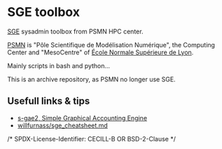 # SGE toolbox

[SGE](https://arc.liv.ac.uk/trac/SGE) sysadmin toolbox from PSMN HPC center.

[PSMN](http://www.ens-lyon.fr/PSMN/) is "Pôle Scientifique de Modélisation Numérique", the Computing Center and "MesoCentre" of [École Normale Supérieure de Lyon](http://www.ens-lyon.fr/en/).

Mainly scripts in bash and python...

This is an archive repository, as PSMN no longer use SGE.

## Usefull links & tips

* [s-gae2, Simple Graphical Accounting Engine](https://rdlab.cs.upc.edu/s-gae/)
* [willfurnass/sge_cheatsheet.md](https://gist.github.com/willfurnass/90847c3da83b93c8c02eecdaef2e521f)


/* SPDX-License-Identifier: CECILL-B OR BSD-2-Clause */

